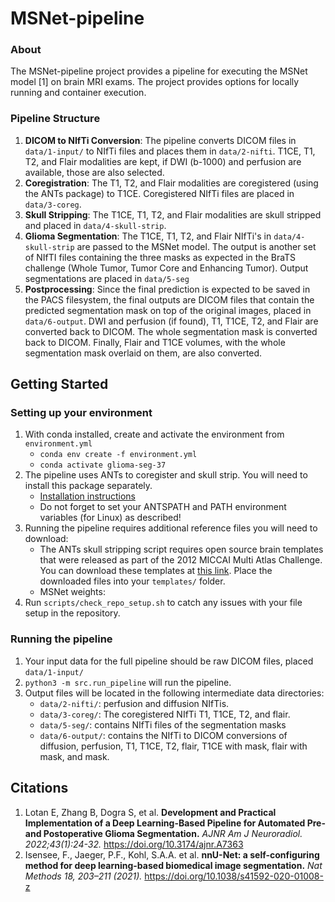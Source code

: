 # MSNet-pipeline

### About
The MSNet-pipeline project provides a pipeline for executing the MSNet model [1] on brain MRI exams. The project provides options for locally running and container execution.

### Pipeline Structure

1. **DICOM to NIfTi Conversion**: The pipeline converts DICOM files in `data/1-input/` to NIfTi files and places them in `data/2-nifti`. T1CE, T1, T2, and Flair modalities are kept, if DWI (b-1000) and perfusion are available, those are also selected.
2. **Coregistration**: The T1, T2, and Flair modalities are coregistered (using the ANTs package) to T1CE. Coregistered NIfTi files are placed in `data/3-coreg`.
3. **Skull Stripping**: The T1CE, T1, T2, and Flair modalities are skull stripped and placed in `data/4-skull-strip`.
4. **Glioma Segmentation**: The T1CE, T1, T2, and Flair NIfTi's in `data/4-skull-strip` are passed to the MSNet model. The output is another set of NIfTI files containing the three masks as expected in the BraTS challenge (Whole Tumor, Tumor Core and Enhancing Tumor). Output segmentations are placed in `data/5-seg`
5. **Postprocessing**: Since the final prediction is expected to be saved in the PACS filesystem, the final outputs are DICOM files that contain the predicted segmentation mask on top of the original images, placed in `data/6-output`. DWI and perfusion (if found), T1, T1CE, T2, and Flair are converted back to DICOM. The whole segmentation mask is converted back to DICOM. Finally, Flair and T1CE volumes, with the whole segmentation mask overlaid on them, are also converted.

## Getting Started
### Setting up your environment

1. With conda installed, create and activate the environment from `environment.yml`
    - `conda env create -f environment.yml`
    - `conda activate glioma-seg-37`
2. The pipeline uses ANTs to coregister and skull strip. You will need to install this package separately.
    - [Installation instructions](https://andysbrainbook.readthedocs.io/en/latest/ANTs/ANTs_Overview.html)
    - Do not forget to set your ANTSPATH and PATH environment variables (for Linux) as described! 
3. Running the pipeline requires additional reference files you will need to download:
    - The ANTs skull stripping script requires open source brain templates that were released as part of the 2012 MICCAI Multi Atlas Challenge. You can download these templates at [this link](https://figshare.com/articles/dataset/ANTs_ANTsR_Brain_Templates/915436?file=3133832). Place the downloaded files into your `templates/` folder.
    - MSNet weights: 
4. Run `scripts/check_repo_setup.sh` to catch any issues with your file setup in the repository.

### Running the pipeline

1. Your input data for the full pipeline should be raw DICOM files, placed `data/1-input/`
2. `python3 -m src.run_pipeline` will run the pipeline.
3. Output files will be located in the following intermediate data directories:
    - `data/2-nifti/`: perfusion and diffusion NIfTis.
    - `data/3-coreg/`: The coregistered NIfTi T1, T1CE, T2, and flair.
    - `data/5-seg/`: contains NIfTi files of the segmentation masks
    - `data/6-output/`: contains the NIfTi to DICOM conversions of diffusion, perfusion, T1, T1CE, T2, flair, T1CE with mask, flair with mask, and mask.

## Citations

1. Lotan E, Zhang B, Dogra S, et al. **Development and Practical Implementation of a Deep Learning-Based Pipeline for Automated Pre- and Postoperative Glioma Segmentation.** *AJNR Am J Neuroradiol. 2022;43(1):24-32.* https://doi.org/10.3174/ajnr.A7363
2. Isensee, F., Jaeger, P.F., Kohl, S.A.A. et al. **nnU-Net: a self-configuring method for deep learning-based biomedical image segmentation.** *Nat Methods 18, 203–211 (2021).* https://doi.org/10.1038/s41592-020-01008-z

